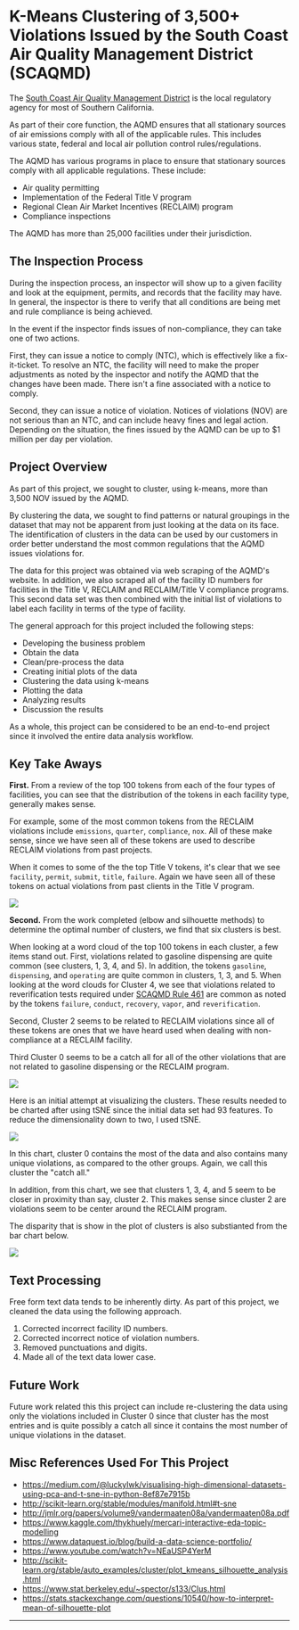 # K-Means Clustering of 3,500+ Violations Issued by the South Coast Air Quality Management District (SCAQMD)

The [South Coast Air Quality Management District](https://www.enveraconsulting.com/what-is-the-scaqmd/) is the local regulatory agency for most of Southern California.

As part of their core function, the AQMD ensures that all stationary sources of air emissions comply with all of the applicable rules.  This includes various state, federal and local air pollution control rules/regulations.

The AQMD has various programs in place to ensure that stationary sources comply with all applicable regulations.  These include:

* Air quality permitting
* Implementation of the Federal Title V program
* Regional Clean Air Market Incentives (RECLAIM) program
* Compliance inspections

The AQMD has more than 25,000 facilities under their jurisdiction.

## The Inspection Process

During the inspection process, an inspector will show up to a given facility and look at the equipment, permits, and records that the facility may have.  In general, the inspector is there to verify that all conditions are being met and rule compliance is being achieved. 

In the event if the inspector finds issues of non-compliance, they can take one of two actions.

First, they can issue a notice to comply (NTC), which is effectively like a fix-it-ticket.  To resolve an NTC, the facility will need to make the proper adjustments as noted by the inspector and notify the AQMD that the changes have been made. There isn't a fine associated with a notice to comply.

Second, they can issue a notice of violation.  Notices of violations 
 (NOV) are not serious than an NTC, and can include heavy fines and legal action. Depending on the situation, the fines issued by the AQMD can be up to $1 million per day per violation. 

## Project Overview

As part of this project, we sought to cluster, using k-means, more than 3,500 NOV issued by the AQMD. 

By clustering the data, we sought to find patterns or natural groupings in the dataset that may not be apparent from just looking at the data on its face. The identification of clusters in the data can be used by our customers in order better understand the most common regulations that the AQMD issues violations for. 

The data for this project was obtained via web scraping of the AQMD's website.  In addition, we also scraped all of the facility ID numbers for facilities in the Title V, RECLAIM and RECLAIM/Title V compliance programs.  This second data set was then combined with the initial list of violations to label each facility  in terms of the type of facility. 

The general approach for this project included the following steps:

* Developing the business problem
* Obtain the data
* Clean/pre-process the data
* Creating initial plots of the data
* Clustering the data using k-means
* Plotting the data
* Analyzing results
* Discussion the results

As a whole, this project can be considered to be an end-to-end project since it involved the entire data analysis workflow. 

## Key Take Aways

**First.** From a review of the top 100 tokens from each of the four types of facilities, you can see that the distribution of the tokens in each facility type, generally makes sense. 

For example, some of the most common tokens from the RECLAIM violations include `emissions`, `quarter`, `compliance`, `nox`.  All of these make sense, since we have seen all of these tokens are used to describe RECLAIM violations from past projects.

When it comes to some of the the top Title V tokens, it's clear that we see `facility`, `permit`, `submit`, `title`, `failure`. Again we have seen all of these tokens on actual violations from past clients in the Title V program.

![](./images/initial-tokens.png)

**Second.** From the work completed (elbow and silhouette methods) to determine the optimal number of clusters, we find that six clusters is best. 

When looking at a word cloud of the top 100 tokens in each cluster, a few items stand out.  First, violations related to gasoline dispensing are quite common (see clusters, 1, 3, 4, and 5).  In addition, the tokens `gasoline`, `dispensing`, and `operating` are quite common in clusters, 1, 3, and 5.  When looking at the word clouds for Cluster 4, we see that violations related to reverification tests required under [SCAQMD Rule 461](http://www.aqmd.gov/docs/default-source/rule-book/rule-iv/rule-461.pdf) are common as noted by the tokens `failure`, `conduct`, `recovery`, `vapor`, and `reverification`. 

Second, Cluster 2 seems to be related to RECLAIM violations since all of these tokens are ones that we have heard used when dealing with non-compliance at a RECLAIM facility.

Third Cluster 0 seems to be a catch all for all of the other violations that are not related to gasoline dispensing or the RECLAIM program.

![](./images/cluster-tokens.png)

Here is an initial attempt at visualizing the clusters.  These results needed to be charted after using tSNE since the initial data set had 93 features.  To reduce the dimensionality down to two, I used tSNE.

![](./images/initial-clustering.png)

In this chart, cluster 0 contains the most of the data and also contains many unique violations, as compared to the other groups. Again, we call this cluster the "catch all."

In addition, from this chart, we see that clusters 1, 3, 4, and 5 seem to be closer in proximity than say, cluster 2. This makes sense since cluster 2 are violations seem to be center around the RECLAIM program.

The disparity that is show in the plot of clusters is also substianted from the bar chart below.

![](./images/bar-chart.png)

## Text Processing
Free form text data tends to be inherently dirty.  As part of this project, we cleaned the data using the following approach.

1. Corrected incorrect facility ID numbers.
2. Corrected incorrect notice of violation numbers.
3. Removed punctuations and digits.
4. Made all of the text data lower case. 

## Future Work

Future work related this this project can include re-clustering the data using only the violations included in Cluster 0 since that cluster has the most entries and is quite possibly a catch all since it contains the most number of unique violations in the dataset.

## Misc References Used For This Project

* https://medium.com/@luckylwk/visualising-high-dimensional-datasets-using-pca-and-t-sne-in-python-8ef87e7915b
* http://scikit-learn.org/stable/modules/manifold.html#t-sne
* http://jmlr.org/papers/volume9/vandermaaten08a/vandermaaten08a.pdf
* https://www.kaggle.com/thykhuely/mercari-interactive-eda-topic-modelling
* https://www.dataquest.io/blog/build-a-data-science-portfolio/
* https://www.youtube.com/watch?v=NEaUSP4YerM
* http://scikit-learn.org/stable/auto_examples/cluster/plot_kmeans_silhouette_analysis.html
* https://www.stat.berkeley.edu/~spector/s133/Clus.html
* https://stats.stackexchange.com/questions/10540/how-to-interpret-mean-of-silhouette-plot

***
